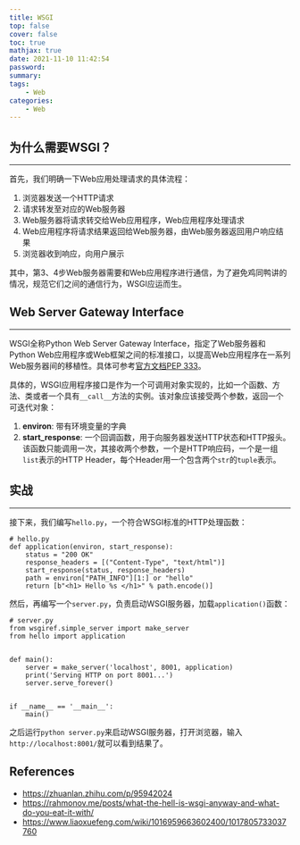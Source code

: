 ```yaml
---
title: WSGI
top: false
cover: false
toc: true
mathjax: true
date: 2021-11-10 11:42:54
password:
summary:
tags:
    - Web
categories:
    - Web
---
```

## 为什么需要WSGI？
---
首先，我们明确一下Web应用处理请求的具体流程：
1. 浏览器发送一个HTTP请求
2. 请求转发至对应的Web服务器
3. Web服务器将请求转交给Web应用程序，Web应用程序处理请求
4. Web应用程序将请求结果返回给Web服务器，由Web服务器返回用户响应结果
5. 浏览器收到响应，向用户展示

其中，第3、4步Web服务器需要和Web应用程序进行通信，为了避免鸡同鸭讲的情况，规范它们之间的通信行为，WSGI应运而生。

## Web Server Gateway Interface
---
WSGI全称Python Web Server Gateway Interface，指定了Web服务器和Python Web应用程序或Web框架之间的标准接口，以提高Web应用程序在一系列Web服务器间的移植性。具体可参考[官方文档PEP 333](https://www.python.org/dev/peps/pep-0333/)。

具体的，WSGI应用程序接口是作为一个可调用对象实现的，比如一个函数、方法、类或者一个具有`__call__`方法的实例。该对象应该接受两个参数，返回一个可迭代对象：

1. **environ**: 带有环境变量的字典
2. **start_response**: 一个回调函数，用于向服务器发送HTTP状态和HTTP报头。该函数只能调用一次，其接收两个参数，一个是HTTP响应码，一个是一组`list`表示的HTTP Header，每个Header用一个包含两个`str`的`tuple`表示。

## 实战
---
接下来，我们编写`hello.py`，一个符合WSGI标准的HTTP处理函数：
```
# hello.py
def application(environ, start_response):
    status = "200 OK"
    response_headers = [("Content-Type", "text/html")]
    start_response(status, response_headers)
    path = environ["PATH_INFO"][1:] or "hello"
    return [b"<h1> Hello %s </h1>" % path.encode()]
```
然后，再编写一个`server.py`，负责启动WSGI服务器，加载`application()`函数：
```
# server.py
from wsgiref.simple_server import make_server
from hello import application


def main():
    server = make_server('localhost', 8001, application)
    print('Serving HTTP on port 8001...')
    server.serve_forever()


if __name__ == '__main__':
    main()
```
之后运行`python server.py`来启动WSGI服务器，打开浏览器，输入`http://localhost:8001/`就可以看到结果了。





## References
+ <https://zhuanlan.zhihu.com/p/95942024>
+ <https://rahmonov.me/posts/what-the-hell-is-wsgi-anyway-and-what-do-you-eat-it-with/>
+ <https://www.liaoxuefeng.com/wiki/1016959663602400/1017805733037760>
